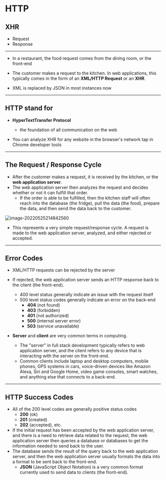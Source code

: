 # HTTP

## XHR

- Request
- Response

---

- In a restaurant, the food request comes from the dining room, or the front-end
- The customer makes a request to the kitchen. In web applications, this typically comes in the form of an **XML/HTTP Request** or an **XHR**.

- XML is replaced by JSON in most instances now

---



## HTTP stand for

- **HyperTextTransfer Protocol**
  - the foundation of all communication on the web 

- You can analyze XHR for any website in the browser's network tap in Chrome developer tools

---



## The Request / Response Cycle

- After the customer makes a request, it is received by the kitchen, or the **web application server**.
- The web application server then analyzes the request and decides whether or not it can fulfill that order.
  - If the order is able to be fulfilled, then the kitchen staff will often reach into the database (the fridge), pull the data (the food), prepare the data, and then send the data back to the customer.

![image-20220525214842560](C:\Users\hanju\TIL\image.assets\image-20220525214842560.png)

- This represents a very simple request/response cycle. A request is made to the web application server, analyzed, and either rejected or accepted.

---



## Error Codes

- XML/HTTP requests can be rejected by the server
- If rejected, the web application server sends an HTTP response back to the client (the front-end).
  - 400 level status generally indicate an issue with the request itself
  - 500 level status codes generally indicate an error on the back-end
    - **404** (not found)
    - **403** (forbidden)
    - **401** (not authorized)
    - **500** (internal server error)
    - **503** (service unavailable)

- **Server** and **client** are very common terms in computing. 
  - The "server" in full stack development typically refers to web application server, and the client refers to any device that is interacting with the server on the front-end. 
  - Common clients include laptop and desktop computers, mobile phones, GPS systems in cars, voice-driven devices like Amazon Alexa, Siri and Google Home, video game consoles, smart watches, and anything else that connects to a back-end.

---



## HTTP Success Codes

- All of the 200 level codes are generally positive status codes
  - **200** (ok)
  - **201** (created)
  - **202** (accepted), etc.
- If the initial request has been accepted by the web application server, and there is a need to retrieve data related to the request, the web application server then queries a database or databases to get the information needed to send back to the user.
- The database sends the result of the query back to the web application server, and then the web application server usually formats the data into a format to be sent back to the front-end. 
  - **JSON** (JavaScript Object Notation) is a very common format currently used to send data to clients (the front-end).

